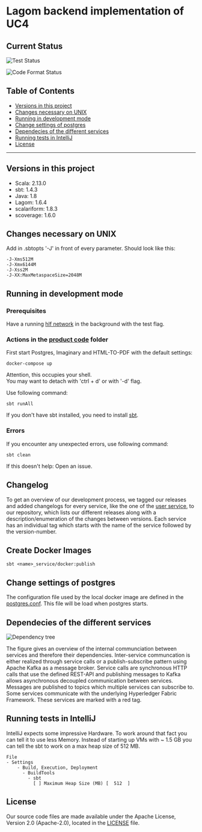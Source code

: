 # Lagom backend implementation of UC4

## Current Status
![Test Status](https://github.com/upb-uc4/lagom-core/workflows/Lagom%20Test%20Pipeline/badge.svg)

![Code Format Status](https://github.com/upb-uc4/lagom-core/workflows/Lagom%20Code%20Format%20Check%20Pipeline/badge.svg)

## Table of Contents

  * [Versions in this project](#versions-in-this-project)
  * [Changes necessary on UNIX](#changes-necessary-on-unix)
  * [Running in development mode](#running-in-development-mode)
  * [Change settings of postgres](#change-settings-of-postgres)
  * [Dependecies of the different services](#dependecies-of-the-different-services)
  * [Running tests in IntelliJ](#running-tests-in-intellij)
  * [License](#license)

---

## Versions in this project
* Scala: 2.13.0  
* sbt: 1.4.3
* Java: 1.8
* Lagom: 1.6.4
* scalariform: 1.8.3
* scoverage: 1.6.0

## Changes necessary on UNIX
Add in .sbtopts '-J' in front of every parameter.
Should look like this:
```
-J-Xms512M
-J-Xmx6144M
-J-Xss2M
-J-XX:MaxMetaspaceSize=2048M
```

## Running in development mode
### Prerequisites
Have a running [hlf network](https://github.com/upb-uc4/hlf-network#local-testing-from-outside-the-cluster) in the background with the test flag.

### Actions in the [product code](product_code) folder
First start Postgres, Imaginary and HTML-TO-PDF with the default settings:
```shell script
docker-compose up
```
Attention, this occupies your shell.  
You may want to detach with 'ctrl + d' or with '-d' flag. 

Use following command:
```shell script
sbt runAll
````
If you don\'t have sbt installed, you need to install [sbt](https://www.scala-sbt.org/).

### Errors
If you encounter any unexpected errors, use following command:
````shell script
sbt clean
````

If this doesn\'t help: Open an issue.

## Changelog

To get an overview of our development process, we tagged our releases and added changelogs for every service, like the one of the [user service](product_code/user_service/CHANGELOG.md), to our repository, which lists our different releases along with a description/enumeration of the changes between versions.
Each service has an individual tag which starts with the name of the service followed by the version-number.

## Create Docker Images
````sbtshell
sbt <name>_service/docker:publish
````

## Change settings of postgres
The configuration file used by the local docker image
are defined in the [postgres.conf](product_code/docker/postgres.conf).
This file will be load when postgres starts.

## Dependecies of the different services
![Dependency tree](documentation/dependency_tree.png)

The figure gives an overview of the internal communciation between services and therefore their dependencies. Inter-service communcation is either realized through service calls or a publish-subscribe pattern using Apache Kafka as a message broker. Service calls are synchronous HTTP calls that use the defined REST-API and publishing messages to Kafka allows asynchronous decoupled communication between services. Messages are published to topics which multiple services can subscribe to. Some services communicate with the underlying Hyperledger Fabric Framework. These services are marked with a red tag.

## Running tests in IntelliJ
IntelliJ expects some impressive Hardware.
To work around that fact you can tell it to use less Memory.
Instead of starting up VMs with ~ 1.5 GB you can tell the sbt to work on a max heap size of 512 MB.
````shell script
File
- Settings
    - Build, Execution, Deployment
      - BuildTools
        - sbt
          [ ] Maximum Heap Size (MB) [  512  ]
````

## License

Our source code files are made available under the Apache License, Version 2.0 (Apache-2.0), located in the [LICENSE](LICENSE) file.
